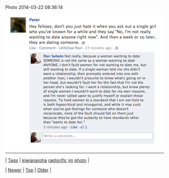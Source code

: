 <!--
title: Photo 2014-03-22 08
date: 2020-06-28T15:27:00.272Z
tags: kiwianaroha, raptorific, im, photo
-->


Photo 2014-03-22 08:36:14

![](80342531246-0.jpg)
![](80342531246-1.jpg)

<!--BOTTOM-POST-NAVIGATION-->
---

| [Tags](tags.md) | [kiwianaroha](tag-kiwianaroha.md) [raptorific](tag-raptorific.md) [im](tag-im.md) [photo](tag-photo.md) |

| [Newer](80267633083.md) | [Top](index.md) | [Older](80342949428.md) |